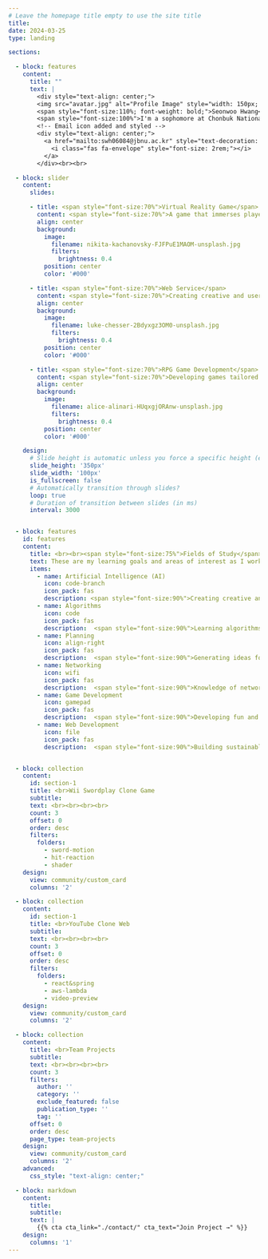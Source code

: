 ```yaml
---
# Leave the homepage title empty to use the site title
title:
date: 2024-03-25
type: landing

sections:

  - block: features
    content:
      title: ""
      text: |
        <div style="text-align: center;">
        <img src="avatar.jpg" alt="Profile Image" style="width: 150px; height: 150px; border-radius: 50%; display: block; margin-left: auto; margin-right: auto;"><br>
        <span style="font-size:110%; font-weight: bold;">Seonwoo Hwang</span><br><br>
        <span style="font-size:100%">I'm a sophomore at Chonbuk National University's Department of Computer and Artificial Intelligence, developing games and web applications, and preparing for a career as a developer.</span><br><br>
        <!-- Email icon added and styled -->
        <div style="text-align: center;">
          <a href="mailto:swh06084@jbnu.ac.kr" style="text-decoration: none; color: #ff5722;">
            <i class="fas fa-envelope" style="font-size: 2rem;"></i>
          </a>
        </div><br><br>

  - block: slider
    content:
      slides:

      - title: <span style="font-size:70%">Virtual Reality Game</span>
        content: <span style="font-size:70%">A game that immerses players with controls that mimic real-life movements.</span>
        align: center
        background:
          image:
            filename: nikita-kachanovsky-FJFPuE1MAOM-unsplash.jpg
            filters:
              brightness: 0.4
          position: center
          color: '#000'

      - title: <span style="font-size:70%">Web Service</span>
        content: <span style="font-size:70%">Creating creative and user-friendly web services.</span>
        align: center
        background:
          image:
            filename: luke-chesser-2Bdyxgz3OM0-unsplash.jpg
            filters:
              brightness: 0.4
          position: center
          color: '#000'

      - title: <span style="font-size:70%">RPG Game Development</span>
        content: <span style="font-size:70%">Developing games tailored for career opportunities in the RPG genre.</span>
        align: center
        background:
          image:
            filename: alice-alinari-HUqxgjORAnw-unsplash.jpg
            filters:
              brightness: 0.4
          position: center
          color: '#000'

    design:
      # Slide height is automatic unless you force a specific height (e.g. '400px')
      slide_height: '350px'
      slide_width: '100px'
      is_fullscreen: false
      # Automatically transition through slides?
      loop: true
      # Duration of transition between slides (in ms)
      interval: 3000


  - block: features
    id: features
    content:
      title: <br><br><span style="font-size:75%">Fields of Study</span>
      text: These are my learning goals and areas of interest as I work towards becoming a developer.<br><br>
      items:
        - name: Artificial Intelligence (AI)
          icon: code-branch
          icon_pack: fas
          description: <span style="font-size:90%">Creating creative and innovative AI services.</span><br><br>
        - name: Algorithms
          icon: code
          icon_pack: fas
          description:  <span style="font-size:90%">Learning algorithms for coding tests and those applied in AI, along with problem-solving.</span><br><br>
        - name: Planning
          icon: align-right
          icon_pack: fas
          description:  <span style="font-size:90%">Generating ideas for web/app development based on given requirements, focusing on what will attract users, and systematically organizing them.</span><br><br>
        - name: Networking
          icon: wifi
          icon_pack: fas
          description:  <span style="font-size:90%">Knowledge of networking to solve various problems in development practices.</span><br><br>
        - name: Game Development
          icon: gamepad
          icon_pack: fas
          description:  <span style="font-size:90%">Developing fun and trendy games efficiently for the game companies or users I aim to work for.</span><br><br>
        - name: Web Development
          icon: file
          icon_pack: fas
          description:  <span style="font-size:90%">Building sustainable code using appropriate design patterns and tackling real-world issues like traffic in a practical environment.</span><br><br>


  - block: collection
    content:
      id: section-1
      title: <br>Wii Swordplay Clone Game
      subtitle:
      text: <br><br><br><br>
      count: 3
      offset: 0
      order: desc
      filters:
        folders:
          - sword-motion
          - hit-reaction
          - shader
    design:
      view: community/custom_card
      columns: '2'

  - block: collection
    content:
      id: section-1
      title: <br>YouTube Clone Web
      subtitle:
      text: <br><br><br><br>
      count: 3
      offset: 0
      order: desc
      filters:
        folders:
          - react&spring
          - aws-lambda
          - video-preview
    design:
      view: community/custom_card
      columns: '2'

  - block: collection
    content:
      title: <br>Team Projects
      subtitle:
      text: <br><br><br><br>
      count: 3
      filters:
        author: ''
        category: ''
        exclude_featured: false
        publication_type: ''
        tag: ''
      offset: 0
      order: desc
      page_type: team-projects
    design:
      view: community/custom_card
      columns: '2'
    advanced:
      css_style: "text-align: center;"

  - block: markdown
    content:
      title:
      subtitle:
      text: |
        {{% cta cta_link="./contact/" cta_text="Join Project →" %}}
    design:
      columns: '1'
---
```

